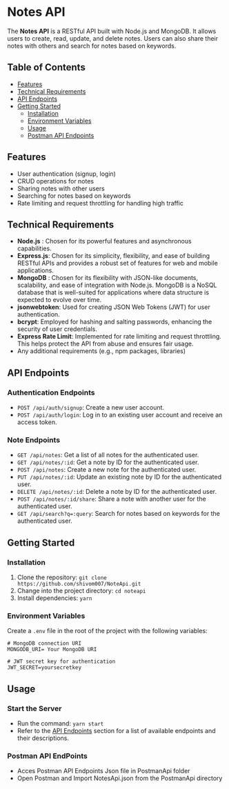 # Notes API

The **Notes API** is a RESTful API built with Node.js and MongoDB. It allows users to create, read, update, and delete notes. Users can also share their notes with others and search for notes based on keywords.

## Table of Contents

- [Features](#features)
- [Technical Requirements](#technical-requirements)
- [API Endpoints](#api-endpoints)
- [Getting Started](#getting-started)
  - [Installation](#installation)
  - [Environment Variables](#environment-variables)
  - [Usage](#usage)
  - [Postman API Endpoints](#postman-api-endpoints)


## Features

- User authentication (signup, login)
- CRUD operations for notes
- Sharing notes with other users
- Searching for notes based on keywords
- Rate limiting and request throttling for handling high traffic

## Technical Requirements

- **Node.js** : Chosen for its powerful features and asynchronous capabilities.
- **Express.js**: Chosen for its simplicity, flexibility, and ease of building RESTful APIs and provides a robust set of features for web and mobile applications.
- **MongoDB** : Chosen for its flexibility with JSON-like documents, scalability, and ease of integration with Node.js. MongoDB is a NoSQL database that is well-suited for applications where data structure is expected to evolve over time.
- **jsonwebtoken**: Used for creating JSON Web Tokens (JWT) for user authentication.
- **bcrypt**: Employed for hashing and salting passwords, enhancing the security of user credentials.
- **Express Rate Limit**: Implemented for rate limiting and request throttling. This helps protect the API from abuse and ensures fair usage.
- Any additional requirements (e.g., npm packages, libraries)

## API Endpoints

### Authentication Endpoints

- `POST /api/auth/signup`: Create a new user account.
- `POST /api/auth/login`: Log in to an existing user account and receive an access token.

### Note Endpoints

- `GET /api/notes`: Get a list of all notes for the authenticated user.
- `GET /api/notes/:id`: Get a note by ID for the authenticated user.
- `POST /api/notes`: Create a new note for the authenticated user.
- `PUT /api/notes/:id`: Update an existing note by ID for the authenticated user.
- `DELETE /api/notes/:id`: Delete a note by ID for the authenticated user.
- `POST /api/notes/:id/share`: Share a note with another user for the authenticated user.
- `GET /api/search?q=:query`: Search for notes based on keywords for the authenticated user.

## Getting Started

### Installation

1. Clone the repository: `git clone https://github.com/shivom007/NoteApi.git`
2. Change into the project directory: `cd noteapi`
3. Install dependencies: `yarn`

### Environment Variables

Create a `.env` file in the root of the project with the following variables:

```env
# MongoDB connection URI
MONGODB_URI= Your MongoDB URI

# JWT secret key for authentication
JWT_SECRET=yoursecretkey
```

## Usage

### Start the Server
   - Run the command: `yarn start`
   - Refer to the [API Endpoints](#api-endpoints) section for a list of available endpoints and their descriptions.

### Postman API EndPoints
   - Acces Postman API Endpoints Json file in PostmanApi folder
   - Open Postman and Import NotesApi.json from the PostmanApi directory
